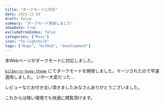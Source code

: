 ```yaml
---
title: "ダークモードに対応"
date: 2023-12-09
draft: false
summary: "ダークモード実装しました"
showDate: true
excludeFromIndex: false
categories: ["Misc"]
icon: "fa-lightbulb"
tags: ["Hugo", "GitHub", "development"]
---
```


本Webページがダークモードに対応しました。

[`bilberry-hugo-theme`](https://github.com/Lednerb/bilberry-hugo-theme) にてダークモードを開発しました。マージされたので早速適用しました。
いやー大変だった...

レビューなどお付き合い頂きましたみなさんありがとうございました。

これからは暗い環境でも快適に閲覧頂けます。
